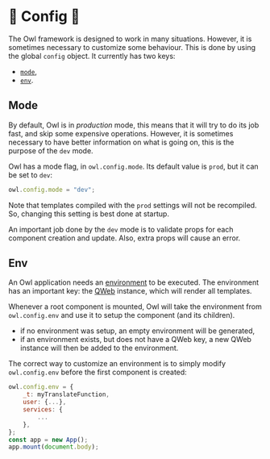 # 🦉 Config 🦉

The Owl framework is designed to work in many situations. However, it is
sometimes necessary to customize some behaviour. This is done by using the
global `config` object. It currently has two keys:

- [`mode`](#mode),
- [`env`](#env).

## Mode

By default, Owl is in _production_ mode, this means that it will try to do its
job fast, and skip some expensive operations. However, it is sometimes necessary
to have better information on what is going on, this is the purpose
of the `dev` mode.

Owl has a mode flag, in `owl.config.mode`. Its default value is `prod`, but
it can be set to `dev`:

```js
owl.config.mode = "dev";
```

Note that templates compiled with the `prod` settings will not be recompiled.
So, changing this setting is best done at startup.

An important job done by the `dev` mode is to validate props for each component
creation and update. Also, extra props will cause an error.

## Env

An Owl application needs an [environment](environment.md) to be executed. The
environment has an important key: the [QWeb](qweb.md) instance, which will render
all templates.

Whenever a root component is mounted, Owl will take the environment from
`owl.config.env` and use it to setup the component (and its children).

- if no environment was setup, an empty environment will be generated,
- if an environment exists, but does not have a QWeb key, a new QWeb instance
  will then be added to the environment.

The correct way to customize an environment is to simply modify `owl.config.env`
before the first component is created:

```js
owl.config.env = {
    _t: myTranslateFunction,
    user: {...},
    services: {
        ...
    },
};
const app = new App();
app.mount(document.body);
```
